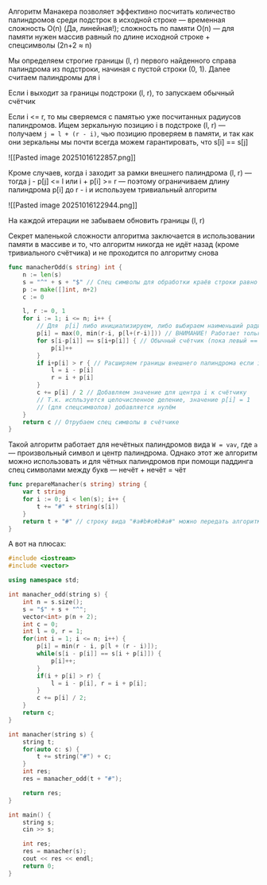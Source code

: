 Алгоритм Манакера позволяет эффективно посчитать количество палиндромов среди подстрок в исходной строке — временная сложность O(n) (Да, линейная!); сложность по памяти O(n) — для памяти нужен массив равный по длине исходной строке + спецсимволы (2n+2 ≈ n)

Мы определяем строгие границы (l, r) первого найденного справа палиндрома из подстроки, начиная с пустой строки (0, 1). Далее считаем палиндромы для i

Если i выходит за границы подстроки (l, r), то запускаем обычный счётчик

Если i <= r, то мы сверяемся с памятью уже посчитанных радиусов палиндромов. Ищем зеркальную позицию i в подстроке (l, r) — получаем `j = l + (r - i)`, чью позицию проверяем в памяти, и так как они зеркальны мы почти всегда можем гарантировать, что s\[i] == s\[j] 

![[Pasted image 20251016122857.png]]

Кроме случаев, когда i заходит за рамки внешнего палиндрома (l, r) — тогда j - p\[j] <= l или i + p\[i] >= r — поэтому ограничиваем длину палиндрома p\[i] до r - i и используем тривиальный алгоритм 

![[Pasted image 20251016122944.png]]

На каждой итерации не забываем обновить границы (l, r)

Секрет маленькой сложности алгоритма заключается в использовании памяти в массиве и то, что алгоритм никогда не идёт назад (кроме тривиального счётчика) и не проходится по алгоритму снова 

```go
func manacherOdd(s string) int {
	n := len(s)
	s = "^" + s + "$" // Спец символы для обработки краёв строки равно другим символам в строке
	p := make([]int, n+2)
	c := 0

	l, r := 0, 1
	for i := 1; i <= n; i++ {
		// Для  p[i] либо инициализируем, либо выбираем наименьший радиус палиндрома
		p[i] = max(0, min(r-i, p[l+(r-i)])) // ВНИМАНИЕ! Работает только на Go 1.21+
		for s[i-p[i]] == s[i+p[i]] { // Обычный счётчик (пока левый == правый)
			p[i]++
		}
		if i+p[i] > r { // Расширяем границы внешнего палиндрома если i вышел за них
			l = i - p[i]
			r = i + p[i]
		}
		c += p[i] / 2 // Добавляем значение для центра i к счётчику
		// Т.к. испльзуется целочисленное деление, значение p[i] = 1
		// (для спецсимволов) добавляется нулём
	}
	return c // Отрубаем спец символы в счётчике
}
```

Такой алгоритм работает для нечётных палиндромов вида `W = vav`, где `a` — произвольный символ и центр палиндрома. Однако этот же алгоритм можно использовать и для чётных палиндромов при помощи паддинга спец символами между букв — нечёт + нечёт = чёт 

```go 
func prepareManacher(s string) string {
	var t string
	for i := 0; i < len(s); i++ {
		t += "#" + string(s[i])
	}
	return t + "#" // строку вида "#a#b#o#b#a#" можно передать алгоритму
}
```

А вот на плюсах:

```c++
#include <iostream>
#include <vector>

using namespace std;

int manacher_odd(string s) {
	int n = s.size();
	s = "$" + s + "^";
	vector<int> p(n + 2);
	int c = 0;
	int l = 0, r = 1;
	for(int i = 1; i <= n; i++) {
		p[i] = min(r - i, p[l + (r - i)]);
		while(s[i - p[i]] == s[i + p[i]]) {
			p[i]++;
		}
		if(i + p[i] > r) {
			l = i - p[i], r = i + p[i];
		}
		c += p[i] / 2;
	}
	return c;
}

int manacher(string s) {
	string t;
	for(auto c: s) {
		t += string("#") + c;
	}
	int res;
	res = manacher_odd(t + "#");

    return res;
}

int main() {
	string s;
	cin >> s;

    int res;
    res = manacher(s);
	cout << res << endl;
	return 0;
}
```